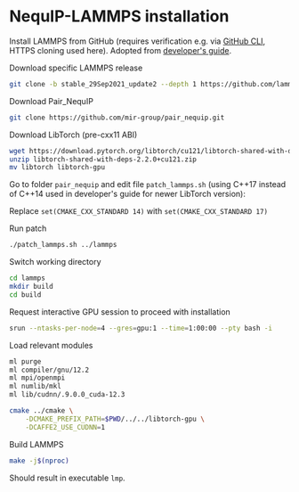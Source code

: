 # NequIP-LAMMPS installation

Install LAMMPS from GitHub (requires verification e.g. via [GitHub CLI](https://github.com/cli/cli?tab=readme-ov-file#conda), HTTPS cloning used here). Adopted from [developer's guide](https://github.com/mir-group/pair_nequip).

Download specific LAMMPS release
```bash
git clone -b stable_29Sep2021_update2 --depth 1 https://github.com/lammps/lammps.git
```

Download Pair_NequIP
```bash
git clone https://github.com/mir-group/pair_nequip.git
```

Download LibTorch (pre-cxx11 ABI)
```bash
wget https://download.pytorch.org/libtorch/cu121/libtorch-shared-with-deps-2.2.0%2Bcu121.zip
unzip libtorch-shared-with-deps-2.2.0+cu121.zip
mv libtorch libtorch-gpu
```

Go to folder `pair_nequip` and edit file `patch_lammps.sh` (using C++17 instead of C++14 used in developer's guide for newer LibTorch version):

Replace `set(CMAKE_CXX_STANDARD 14)` with `set(CMAKE_CXX_STANDARD 17)`

Run patch
```bash
./patch_lammps.sh ../lammps
```

Switch working directory
```bash
cd lammps
mkdir build
cd build
```

Request interactive GPU session to proceed with installation
```bash
srun --ntasks-per-node=4 --gres=gpu:1 --time=1:00:00 --pty bash -i
```

Load relevant modules
```bash
ml purge
ml compiler/gnu/12.2
ml mpi/openmpi
ml numlib/mkl
ml lib/cudnn/.9.0.0_cuda-12.3
```

```bash
cmake ../cmake \
	-DCMAKE_PREFIX_PATH=$PWD/../../libtorch-gpu \
	-DCAFFE2_USE_CUDNN=1
```

Build LAMMPS
```Bash
make -j$(nproc)
```

Should result in executable `lmp`.